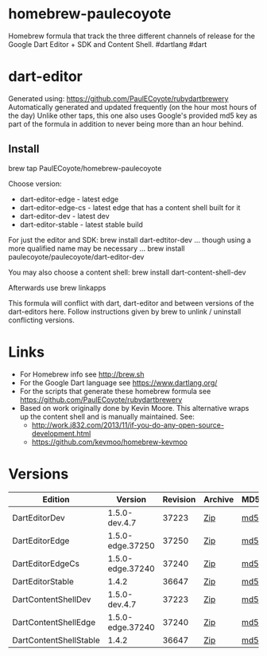 homebrew-paulecoyote
====================

Homebrew formula that track the three different channels of release for the Google Dart Editor + SDK and Content Shell.  #dartlang #dart

dart-editor
===========

Generated using: https://github.com/PaulECoyote/rubydartbrewery
Automatically generated and updated frequently (on the hour most hours of the day)
Unlike other taps, this one also uses Google's provided md5 key as part of the formula in addition to never being more than an hour behind.

Install
-------
brew tap PaulECoyote/homebrew-paulecoyote

Choose version:
* dart-editor-edge - latest edge
* dart-editor-edge-cs - latest edge that has a content shell built for it
* dart-editor-dev - latest dev
* dart-editor-stable - latest stable build

For just the editor and SDK:
brew install dart-edtitor-dev
... though using a more qualified name may be necessary ...
brew install paulecoyote/paulecoyote/dart-editor-dev

You may also choose a content shell:
brew install dart-content-shell-dev

Afterwards use 
brew linkapps

This formula will conflict with dart, dart-editor and between versions of the dart-editors here.  Follow instructions given by brew to unlink / uninstall conflicting versions.

Links
=====
* For Homebrew info see http://brew.sh
* For the Google Dart language see https://www.dartlang.org/
* For the scripts that generate these homebrew formula see https://github.com/PaulECoyote/rubydartbrewery
* Based on work originally done by Kevin Moore. This alternative wraps up the content shell and is manually maintained.  See: 
    * http://work.j832.com/2013/11/if-you-do-any-open-source-development.html
    * https://github.com/kevmoo/homebrew-kevmoo

Versions
========
| Edition | Version | Revision | Archive | MD5 | Notes |
| ------- | ------- | -------- | ------- | --- | ----- |
| DartEditorDev | 1.5.0-dev.4.7 | 37223 | [Zip](http://storage.googleapis.com/dart-archive/channels/dev/release/37223/editor/darteditor-macos-x64.zip) | [md5](http://storage.googleapis.com/dart-archive/channels/dev/release/37223/editor/darteditor-macos-x64.zip.md5sum) | [Changes](http://storage.googleapis.com/dart-archive/channels/dev/release/latest/changelog.html) |
| DartEditorEdge | 1.5.0-edge.37250 | 37250 | [Zip](http://storage.googleapis.com/dart-archive/channels/be/raw/37250/editor/darteditor-macos-x64.zip) | [md5](http://storage.googleapis.com/dart-archive/channels/be/raw/37250/editor/darteditor-macos-x64.zip.md5sum) | - |
| DartEditorEdgeCs | 1.5.0-edge.37240 | 37240 | [Zip](http://storage.googleapis.com/dart-archive/channels/be/raw/37240/editor/darteditor-macos-x64.zip) | [md5](http://storage.googleapis.com/dart-archive/channels/be/raw/37240/editor/darteditor-macos-x64.zip.md5sum) | - |
| DartEditorStable | 1.4.2 | 36647 | [Zip](http://storage.googleapis.com/dart-archive/channels/stable/release/36647/editor/darteditor-macos-x64.zip) | [md5](http://storage.googleapis.com/dart-archive/channels/stable/release/36647/editor/darteditor-macos-x64.zip.md5sum) | [Changes](http://storage.googleapis.com/dart-archive/channels/stable/release/latest/changelog.html) |
| DartContentShellDev | 1.5.0-dev.4.7 | 37223 | [Zip](http://storage.googleapis.com/dart-archive/channels/dev/release/37223/dartium/content_shell-macos-ia32-release.zip) | [md5](http://storage.googleapis.com/dart-archive/channels/dev/release/37223/dartium/content_shell-macos-ia32-release.zip.md5sum) | - |
| DartContentShellEdge | 1.5.0-edge.37240 | 37240 | [Zip](http://storage.googleapis.com/dart-archive/channels/be/raw/37240/dartium/content_shell-macos-ia32-release.zip) | [md5](http://storage.googleapis.com/dart-archive/channels/be/raw/37240/dartium/content_shell-macos-ia32-release.zip.md5sum) | - |
| DartContentShellStable | 1.4.2 | 36647 | [Zip](http://storage.googleapis.com/dart-archive/channels/stable/release/36647/dartium/content_shell-macos-ia32-release.zip) | [md5](http://storage.googleapis.com/dart-archive/channels/stable/release/36647/dartium/content_shell-macos-ia32-release.zip.md5sum) | - |
